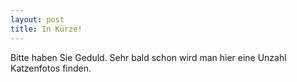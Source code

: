 ```yaml
---
layout: post
title: In Kürze!
---
```


Bitte haben Sie Geduld. Sehr bald schon wird man hier eine Unzahl Katzenfotos finden.

